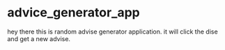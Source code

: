 # advice_generator_app
hey there this is random advise generator application. it will click the dise and get a new advise.
